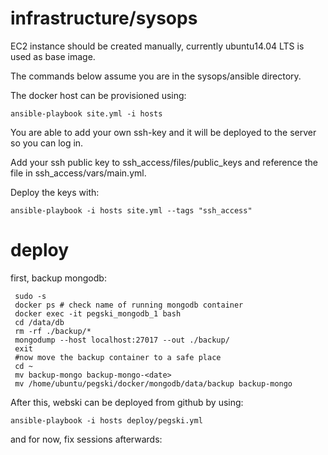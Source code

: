 # infrastructure/sysops

EC2 instance should be created manually, currently ubuntu14.04 LTS is used as base image.
 
 The commands below assume you are in the sysops/ansible directory.
 
 The docker host can be provisioned using:
 
 ```
 ansible-playbook site.yml -i hosts
 ```
 
 You are able to add your own ssh-key and it will be deployed to the server so you can log in.
 
 Add your ssh public key to ssh_access/files/public_keys and reference the file in ssh_access/vars/main.yml.
 
 Deploy the keys with:
 ```
 ansible-playbook -i hosts site.yml --tags "ssh_access"
 ```
 

 
 # deploy
 first, backup mongodb:
 ```
  sudo -s
  docker ps # check name of running mongodb container
  docker exec -it pegski_mongodb_1 bash
  cd /data/db
  rm -rf ./backup/*
  mongodump --host localhost:27017 --out ./backup/
  exit
  #now move the backup container to a safe place
  cd ~
  mv backup-mongo backup-mongo-<date>
  mv /home/ubuntu/pegski/docker/mongodb/data/backup backup-mongo
 ```
 
 After this, webski can be deployed from github by using:
 ```
 ansible-playbook -i hosts deploy/pegski.yml
 ```
 
 and for now, fix sessions afterwards:
 
 
